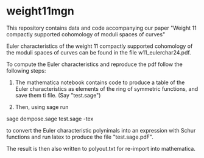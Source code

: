 # weight11mgn

This repository contains data and code accompanying our paper "Weight 11 compactly supported cohomology of moduli spaces of curves"

Euler characteristics of the weight 11 compactly supported cohomology of the moduli spaces of curves can be found in the file w11_eulerchar24.pdf.

To compute the Euler characteristics and reproduce the pdf follow the following steps:

1. The mathematica notebook contains code to produce  a table of the Euler characteristics as elements of the ring of symmetric functions, and save them ti file. (Say "test.sage")

2. Then, using sage run

sage dempose.sage test.sage -tex

to convert the Euler characteristic polynimals into an expression with Schur functions and run latex to produce the file "test.sage.pdF".

The result is then also written to polyout.txt for re-import into mathematica.




